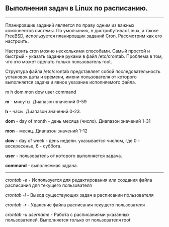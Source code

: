 ## Выполнения задач в Linux по расписанию.
***

Планировщик заданий является по праву одним из важных компонентов системы. По умолчанию, в дистрибутивах Linux, а также FreeBSD, используется планировщик заданий Cron. Рассмотрим как его настроить.

Настроить cron можно несколькими способами. Самый простой и быстрый - указать задание руками в файл /etc/crontab. Проблема в том, что это может сделать только пользователь root.

Структура файла /etc/crontab представляет собой последовательность установок даты и времени, имени пользователя от которого выполняется задача и явное указание исполняемого файла.

m h dom mon dow user command

**m** - минуты. Диапазон значений 0-59

**h** - часы. Диапазон значений 0-23.

**dom** - day of month - день месяца (число). Диапазон значений 1-31

**mon** - месяц. Диапазон значений 1-12

**dow** - day of week - день недели. указывается числом, где 0 - воскресенье, 6 - суббота.

**user** - пользователь от которого выполняется задача.

**command** - выполняемая задача.

***

*crontab -e*  - Используется для редактирования или создания файла расписания для текущего пользователя

*crontab -l* -  Вывод существующих задач в расписании пользователя

*crontab -r* - Удаление файла расписания текущего пользователя

*crontab -u username* - Работа с расписаниями указанных пользователей. Выполняется только от пользователя root
